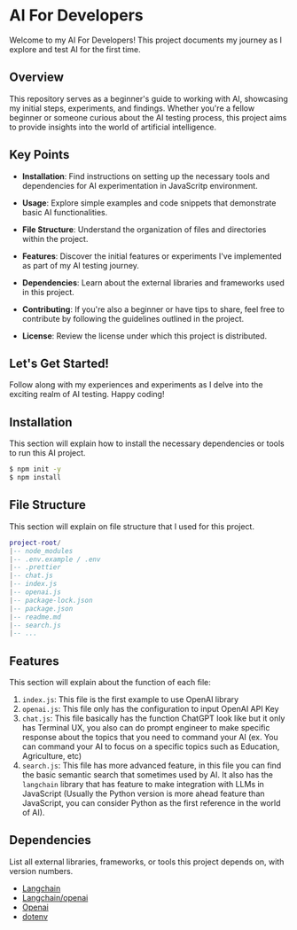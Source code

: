 # AI For Developers

Welcome to my AI For Developers! This project documents my journey as I explore and test AI for the first time.

## Overview

This repository serves as a beginner's guide to working with AI, showcasing my initial steps, experiments, and findings. Whether you're a fellow beginner or someone curious about the AI testing process, this project aims to provide insights into the world of artificial intelligence.

## Key Points

- **Installation**: Find instructions on setting up the necessary tools and dependencies for AI experimentation in JavaScritp environment.

- **Usage**: Explore simple examples and code snippets that demonstrate basic AI functionalities.

- **File Structure**: Understand the organization of files and directories within the project.

- **Features**: Discover the initial features or experiments I've implemented as part of my AI testing journey.

- **Dependencies**: Learn about the external libraries and frameworks used in this project.

- **Contributing**: If you're also a beginner or have tips to share, feel free to contribute by following the guidelines outlined in the project.

- **License**: Review the license under which this project is distributed.

## Let's Get Started!

Follow along with my experiences and experiments as I delve into the exciting realm of AI testing. Happy coding!

## Installation

This section will explain how to install the necessary dependencies or tools to run this AI project.
```bash
$ npm init -y
$ npm install
```

## File Structure

This section will explain on file structure that I used for this project.
```lua
project-root/
|-- node_modules
|-- .env.example / .env
|-- .prettier
|-- chat.js
|-- index.js
|-- openai.js
|-- package-lock.json
|-- package.json
|-- readme.md
|-- search.js
|-- ...
```

## Features
This section will explain about the function of each file:
1. `index.js`: This file is the first example to use OpenAI library
2. `openai.js`: This file only has the configuration to input OpenAI API Key
3. `chat.js`: This file basically has the function ChatGPT look like but it only has Terminal UX, you also can do prompt engineer to make specific response about the topics that you need to command your AI (ex. You can command your AI to focus on a specific topics such as Education, Agriculture, etc)
4. `search.js`: This file has more advanced feature, in this file you can find the basic semantic search that sometimes used by AI. It also has the `langchain` library that has feature to make integration with LLMs in JavaScript (Usually the Python version is more ahead feature than JavaScript, you can consider Python as the first reference in the world of AI).

## Dependencies
List all external libraries, frameworks, or tools this project depends on, with version numbers.
- [Langchain](https://www.npmjs.com/package/langchain)
- [Langchain/openai](https://www.npmjs.com/package/@langchain/openai)
- [Openai](https://www.npmjs.com/package/openai)
- [dotenv](https://www.npmjs.com/package/dotenv)
